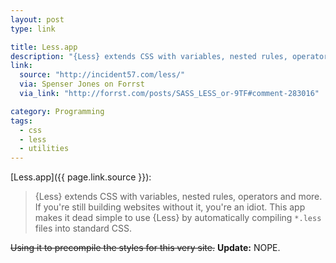 ```yaml
---
layout: post
type: link

title: Less.app
description: "{Less} extends CSS with variables, nested rules, operators and more."
link:
  source: "http://incident57.com/less/"
  via: Spenser Jones on Forrst
  via_link: "http://forrst.com/posts/SASS_LESS_or-9TF#comment-283016"

category: Programming
tags:
  - css
  - less
  - utilities
---
```


[Less.app]({{ page.link.source }}):

> {Less} extends CSS with variables, nested rules, operators and
> more. If you're still building websites without it, you're an
> idiot. This app makes it dead simple to use {Less} by automatically
> compiling `*.less` files into standard CSS.

<s>Using it to precompile the styles for this very site.</s>
**Update:** NOPE.

